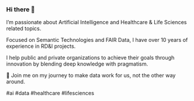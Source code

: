 ### Hi there 👋

I’m passionate about Artificial Intelligence and Healthcare & Life Sciences related topics. 

Focused on Semantic Technologies and FAIR Data, I have over 10 years of experience in RD&I projects. 

I help public and private organizations to achieve their goals through innovation by blending deep knowledge with pragmatism. 

🚀 Join me on my journey to make data work for us, not the other way around. 

#ai #data #healthcare #lifesciences

